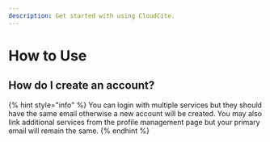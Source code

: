 ```yaml
---
description: Get started with using CloudCite.
---
```


# How to Use

## How do I create an account?

{% hint style="info" %}
You can login with multiple services but they should have the same email otherwise a new account will be created. You may also link additional services from the profile management page but your primary email will remain the same.
{% endhint %}





